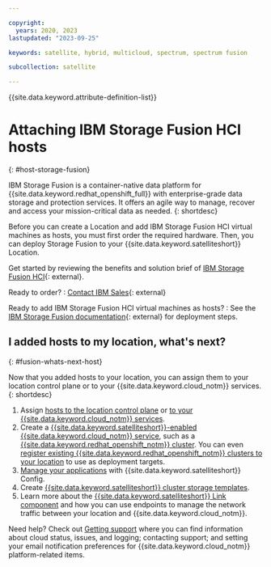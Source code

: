 ```yaml
---

copyright:
  years: 2020, 2023
lastupdated: "2023-09-25"

keywords: satellite, hybrid, multicloud, spectrum, spectrum fusion

subcollection: satellite

---
```


{{site.data.keyword.attribute-definition-list}}


# Attaching IBM Storage Fusion HCI hosts
{: #host-storage-fusion}

IBM Storage Fusion is a container-native data platform for {{site.data.keyword.redhat_openshift_full}} with enterprise-grade data storage and protection services. It offers an agile way to manage, recover and access your mission-critical data as needed.
{: shortdesc}

Before you can create a Location and add IBM Storage Fusion HCI virtual machines as hosts, you must first order the required hardware. Then, you can deploy Storage Fusion to your {{site.data.keyword.satelliteshort}} Location. 

Get started by reviewing the benefits and solution brief of [IBM Storage Fusion HCI](https://www.ibm.com/products/storage-fusion){: external}.


Ready to order?
:   [Contact IBM Sales](https://www.ibm.com/products/storage-fusion){: external}

Ready to add IBM Storage Fusion HCI virtual machines as hosts?
:   See the [IBM Storage Fusion documentation](https://ibmdocs-test.dcs.ibm.com/docs/en/spectrum-fusion/2.5?topic=cloud-satellite-storage-fusion-hci-system){: external} for deployment steps.

## I added hosts to my location, what's next?
{: #fusion-whats-next-host}

Now that you added hosts to your location, you can assign them to your location control plane or to your {{site.data.keyword.cloud_notm}} services.
{: shortdesc}

1. Assign [hosts to the location control plane](/docs/satellite?topic=satellite-setup-control-plane) or [to your {{site.data.keyword.cloud_notm}} services](/docs/satellite?topic=satellite-assigning-hosts).
2. Create a [{{site.data.keyword.satelliteshort}}-enabled {{site.data.keyword.cloud_notm}} service](/docs/satellite?topic=satellite-managed-services), such as a [{{site.data.keyword.redhat_openshift_notm}} cluster](/docs/openshift?topic=openshift-satellite-clusters). You can even [register existing {{site.data.keyword.redhat_openshift_notm}} clusters to your location](/docs/satellite?topic=satellite-register-openshift-clusters) to use as deployment targets.
3. [Manage your applications](/docs/satellite?topic=satellite-cluster-config) with {{site.data.keyword.satelliteshort}} Config.
4. Create [{{site.data.keyword.satelliteshort}} cluster storage templates](/docs/satellite?topic=satellite-storage-template-ov).
5. Learn more about the [{{site.data.keyword.satelliteshort}} Link component](/docs/satellite?topic=satellite-link-location-cloud) and how you can use endpoints to manage the network traffic between your location and {{site.data.keyword.cloud_notm}}.

Need help? Check out [Getting support](/docs/satellite?topic=satellite-get-help) where you can find information about cloud status, issues, and logging; contacting support; and setting your email notification preferences for {{site.data.keyword.cloud_notm}} platform-related items.


